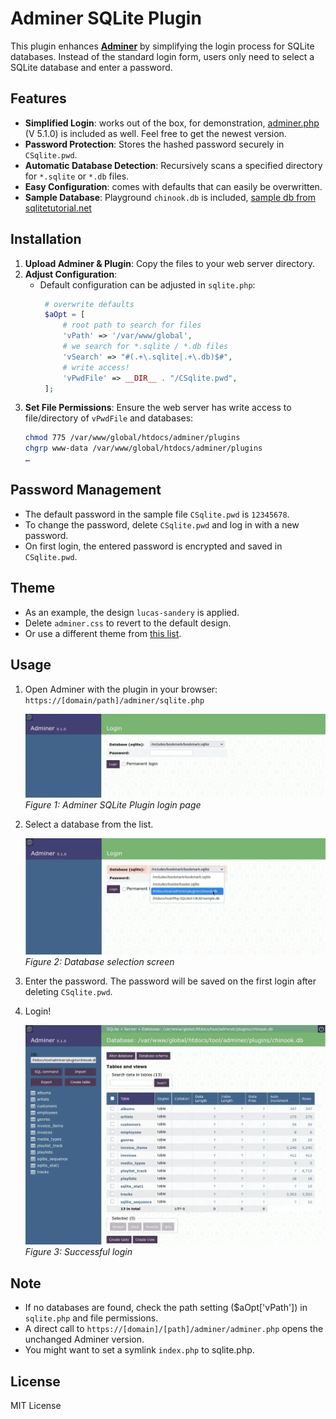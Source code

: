 # Adminer SQLite Plugin

This plugin enhances **[Adminer](https://www.adminer.org/)** by simplifying the login process for SQLite databases. Instead of the standard login form, users only need to select a SQLite database and enter a password.

## Features

- **Simplified Login**: works out of the box, for demonstration, [adminer.php](https://github.com/vrana/adminer/releases/download/v5.1.0/adminer-5.1.0.php) (V 5.1.0) is included as well. Feel free to get the newest version.
- **Password Protection**: Stores the hashed password securely in `CSqlite.pwd`.
- **Automatic Database Detection**: Recursively scans a specified directory for `*.sqlite` or `*.db` files.
- **Easy Configuration**: comes with defaults that can easily be overwritten.
- **Sample Database**: Playground `chinook.db` is included, [sample db from sqlitetutorial.net](https://www.sqlitetutorial.net/sqlite-sample-database/)

## Installation

1. **Upload Adminer & Plugin**: Copy the files to your web server directory.
2. **Adjust Configuration**:
   - Default configuration can be adjusted in `sqlite.php`:
     ```php
      # overwrite defaults
      $aOpt = [
          # root path to search for files
          'vPath' => '/var/www/global',
          # we search for *.sqlite / *.db files
          'vSearch' => "#(.+\.sqlite|.+\.db)$#",
          # write access!
          'vPwdFile' => __DIR__ . "/CSqlite.pwd",
      ];
     ```
3. **Set File Permissions**:
   Ensure the web server has write access to file/directory of `vPwdFile` and databases:
   ```sh
   chmod 775 /var/www/global/htdocs/adminer/plugins
   chgrp www-data /var/www/global/htdocs/adminer/plugins
   …
   ```

## Password Management

- The default password in the sample file `CSqlite.pwd` is `12345678`.
- To change the password, delete `CSqlite.pwd` and log in with a new password.
- On first login, the entered password is encrypted and saved in `CSqlite.pwd`.

## Theme

- As an example, the design `lucas-sandery` is applied.
- Delete `adminer.css` to revert to the default design.
- Or use a different theme from [this list](https://www.adminer.org/).

## Usage

1. Open Adminer with the plugin in your browser: `https://[domain/path]/adminer/sqlite.php`

   ![Login Screen](readme/login-screen.webp)  
   *Figure 1: Adminer SQLite Plugin login page*  

2. Select a database from the list.

   ![Login Screen 2](readme/login-screen2.webp)  
   *Figure 2: Database selection screen*  

3. Enter the password. The password will be saved on the first login after deleting `CSqlite.pwd`.

4. Login!

   ![Logged in](readme/logged-in.webp)  
   *Figure 3: Successful login*  

## Note

- If no databases are found, check the path setting ($aOpt['vPath']) in `sqlite.php` and file permissions.
- A direct call to `https://[domain]/[path]/adminer/adminer.php` opens the unchanged Adminer version.
- You might want to set a symlink `index.php` to sqlite.php.

## License

MIT License

